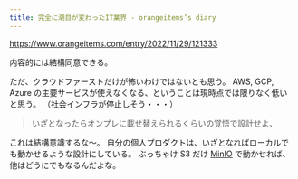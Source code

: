 ```yaml
---
title: 完全に潮目が変わったIT業界 - orangeitems’s diary
---
```


https://www.orangeitems.com/entry/2022/11/29/121333

内容的には結構同意できる。

ただ、クラウドファーストだけが怖いわけではないとも思う。
AWS, GCP, Azure の主要サービスが使えなくなる、ということは現時点では限りなく低いと思う。
（社会インフラが停止しそう・・・）

> いざとなったらオンプレに載せ替えられるくらいの覚悟で設計せよ、

これは結構意識するな〜。
自分の個人プロダクトは、いざとなればローカルでも動かせるような設計にしている。
ぶっちゃけ S3 だけ [MinIO](https://min.io/) で動かせれば、他はどうにでもなるんだよな。
